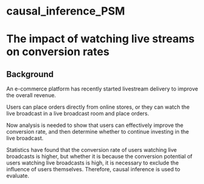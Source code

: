 # causal_inference_PSM
# The impact of watching live streams on conversion rates

## Background


An e-commerce platform has recently started livestream delivery to improve the overall revenue. 

Users can place orders directly from online stores, or they can watch the live broadcast in a live broadcast room and place orders.

Now analysis is needed to show that users can effectively improve the conversion rate, and then determine whether to continue investing in the live broadcast.

Statistics have found that the conversion rate of users watching live broadcasts is higher, but whether it is because the conversion potential of users watching live broadcasts is high, it is necessary to exclude the influence of users themselves. Therefore, causal inference is used to evaluate.

